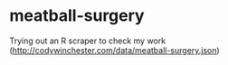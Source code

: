 # meatball-surgery
Trying out an R scraper to check my work (http://codywinchester.com/data/meatball-surgery.json)
